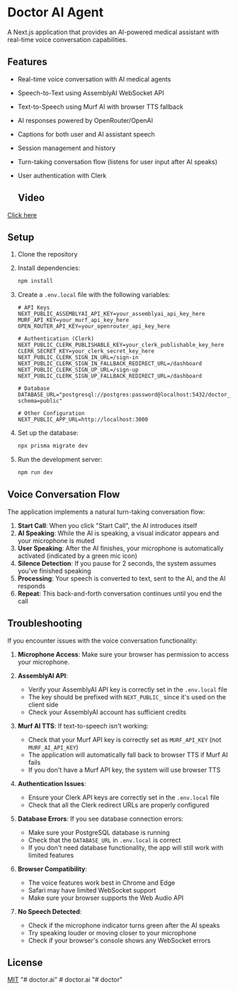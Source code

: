 # Doctor AI Agent

A Next.js application that provides an AI-powered medical assistant with real-time voice conversation capabilities.

## Features

- Real-time voice conversation with AI medical agents
- Speech-to-Text using AssemblyAI WebSocket API
- Text-to-Speech using Murf AI with browser TTS fallback
- AI responses powered by OpenRouter/OpenAI
- Captions for both user and AI assistant speech
- Session management and history
- Turn-taking conversation flow (listens for user input after AI speaks)
- User authentication with Clerk

  ## Video
[Click here](https://imagekit.io/player/embed/rmyd10ywi/Recording%202025-06-29%20204016.mp4?updatedAt=1751212929355&thumbnail=https%3A%2F%2Fik.imagekit.io%2Frmyd10ywi%2FRecording%25202025-06-29%2520204016.mp4%2Fik-thumbnail.jpg%3FupdatedAt%3D1751212929355&updatedAt=1751212929355)

## Setup

1. Clone the repository
2. Install dependencies:
   ```bash
   npm install
   ```
3. Create a `.env.local` file with the following variables:
   ```
   # API Keys
   NEXT_PUBLIC_ASSEMBLYAI_API_KEY=your_assemblyai_api_key_here
   MURF_API_KEY=your_murf_api_key_here
   OPEN_ROUTER_API_KEY=your_openrouter_api_key_here

   # Authentication (Clerk)
   NEXT_PUBLIC_CLERK_PUBLISHABLE_KEY=your_clerk_publishable_key_here
   CLERK_SECRET_KEY=your_clerk_secret_key_here
   NEXT_PUBLIC_CLERK_SIGN_IN_URL=/sign-in
   NEXT_PUBLIC_CLERK_SIGN_IN_FALLBACK_REDIRECT_URL=/dashboard
   NEXT_PUBLIC_CLERK_SIGN_UP_URL=/sign-up
   NEXT_PUBLIC_CLERK_SIGN_UP_FALLBACK_REDIRECT_URL=/dashboard

   # Database
   DATABASE_URL="postgresql://postgres:password@localhost:5432/doctor_ai?schema=public"

   # Other Configuration
   NEXT_PUBLIC_APP_URL=http://localhost:3000
   ```

4. Set up the database:
   ```bash
   npx prisma migrate dev
   ```

5. Run the development server:
   ```bash
   npm run dev
   ```

## Voice Conversation Flow

The application implements a natural turn-taking conversation flow:

1. **Start Call**: When you click "Start Call", the AI introduces itself
2. **AI Speaking**: While the AI is speaking, a visual indicator appears and your microphone is muted
3. **User Speaking**: After the AI finishes, your microphone is automatically activated (indicated by a green mic icon)
4. **Silence Detection**: If you pause for 2 seconds, the system assumes you've finished speaking
5. **Processing**: Your speech is converted to text, sent to the AI, and the AI responds
6. **Repeat**: This back-and-forth conversation continues until you end the call

## Troubleshooting

If you encounter issues with the voice conversation functionality:

1. **Microphone Access**: Make sure your browser has permission to access your microphone.

2. **AssemblyAI API**: 
   - Verify your AssemblyAI API key is correctly set in the `.env.local` file
   - The key should be prefixed with `NEXT_PUBLIC_` since it's used on the client side
   - Check your AssemblyAI account has sufficient credits

3. **Murf AI TTS**: If text-to-speech isn't working:
   - Check that your Murf API key is correctly set as `MURF_API_KEY` (not `MURF_AI_API_KEY`)
   - The application will automatically fall back to browser TTS if Murf AI fails
   - If you don't have a Murf API key, the system will use browser TTS

4. **Authentication Issues**:
   - Ensure your Clerk API keys are correctly set in the `.env.local` file
   - Check that all the Clerk redirect URLs are properly configured

5. **Database Errors**: If you see database connection errors:
   - Make sure your PostgreSQL database is running
   - Check that the `DATABASE_URL` in `.env.local` is correct
   - If you don't need database functionality, the app will still work with limited features

6. **Browser Compatibility**: 
   - The voice features work best in Chrome and Edge
   - Safari may have limited WebSocket support
   - Make sure your browser supports the Web Audio API

7. **No Speech Detected**:
   - Check if the microphone indicator turns green after the AI speaks
   - Try speaking louder or moving closer to your microphone
   - Check if your browser's console shows any WebSocket errors

## License

[MIT](LICENSE)
"# doctor.ai" 
#   d o c t o r . a i  
 "# doctor" 
